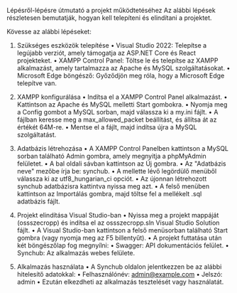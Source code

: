 Lépésről-lépésre útmutató a projekt működtetéséhez
Az alábbi lépések részletesen bemutatják, hogyan kell telepíteni és elindítani a projektet. 

Kövesse az alábbi lépéseket:
1. Szükséges eszközök telepítése
•	Visual Studio 2022: Telepítse a legújabb verziót, amely támogatja az ASP.NET Core és React projekteket.
•	XAMPP Control Panel: Töltse le és telepítse az XAMPP alkalmazást, amely tartalmazza az Apache és MySQL szolgáltatásokat.
•	Microsoft Edge böngésző: Győződjön meg róla, hogy a Microsoft Edge telepítve van.

2. XAMPP konfigurálása
•	Indítsa el a XAMPP Control Panel alkalmazást.
•	Kattintson az Apache és MySQL melletti Start gombokra.
•	Nyomja meg a Config gombot a MySQL sorban, majd válassza ki a my.ini fájlt.
•	A fájlban keresse meg a max_allowed_packet beállítást, és állítsa át az értékét 64M-re.
•	Mentse el a fájlt, majd indítsa újra a MySQL szolgáltatást.

3. Adatbázis létrehozása
•	A XAMPP Control Panelben kattintson a MySQL sorban található Admin gombra, amely megnyitja a phpMyAdmin felületet.
•	A bal oldali sávban kattintson az Új gombra.
•	Az "Adatbázis neve" mezőbe írja be: synchub.
•	A mellette lévő legördülő menüből válassza ki az utf8_hungarian_ci opciót.
•	Az újonnan létrehozott synchub adatbázisra kattintva nyissa meg azt.
•	A felső menüben kattintson az Importálás gombra, majd töltse fel a mellékelt .sql adatbázis fájlt.
 

4. Projekt elindítása Visual Studio-ban
•	Nyissa meg a projekt mappáját (ossszecropp) és indítsa el az ossszecropp.sln Visual Studio Solution fájlt.
•	A Visual Studio-ban kattintson a felső menüsorban található Start gombra (vagy nyomja meg az F5 billentyűt).
•	A projekt futtatása után két böngészőlap fog megnyílni:
•	Swagger: API dokumentációs felület.
•	Synchub: Az alkalmazás webes felülete.

5. Alkalmazás használata
•	A Synchub oldalon jelentkezzen be az alábbi hitelesítő adatokkal:
•	Felhasználónév: admin@example.com
•	Jelszó: admin
•	Ezután elkezdheti az alkalmazás tesztelését vagy használatát.
